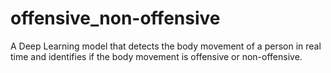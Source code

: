 # offensive_non-offensive
A Deep Learning model that detects the body movement of a person in real time and identifies if the body movement is offensive or non-offensive.

